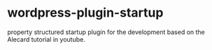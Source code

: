 # wordpress-plugin-startup
property structured startup plugin for the development based on the Alecard tutorial in youtube.

